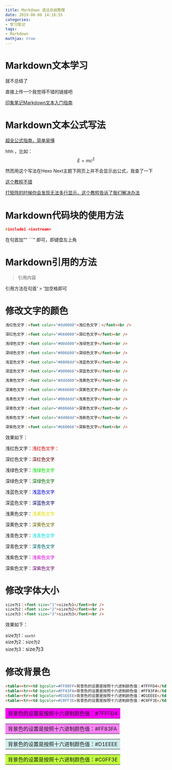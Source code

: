```yaml
---
title: Markdown 语法总结整理
date: 2019-06-06 14:18:55
categories: 
- 学习笔记
tags: 
- Markdown
mathjax: true
---
```


# Markdown文本学习

就不总结了

直接上传一个我觉得不错的链接吧

[印象笔记Markdown文本入门指南](<https://list.yinxiang.com/markdown/eef42447-db3f-48ee-827b-1bb34c03eb83.php>)

# Markdown文本公式写法

[超全公式指南，简单易懂](https://blog.csdn.net/mingzhuo_126/article/details/82722455)

hhh ，比如：
$$
E=mc^2
$$

然而用这个写法在Hexo Next主题下网页上并不会显示出公式，我查了一下

[这个教程不错](<https://blog.csdn.net/yexiaohhjk/article/details/82526604>)

[打矩阵的时候你会发现无法多行显示，这个教程告诉了我们解决办法](https://jdhao.github.io/2017/10/06/hexo-markdown-latex-equation/)

# Markdown代码块的使用方法

```c++
#include1 <iostream>
```

在句首加"" ```" 即可，即键盘左上角

# Markdown引用的方法

> 引用内容

引用方法在句首‘ > ’加空格即可

# 修改文字的颜色

```html
浅红色文字：<font color="#dd0000">浅红色文字：</font><br /> 

深红色文字：<font color="#660000">深红色文字</font><br /> 

浅绿色文字：<font color="#00dd00">浅绿色文字</font><br /> 

深绿色文字：<font color="#006600">深绿色文字</font><br /> 

浅蓝色文字：<font color="#0000dd">浅蓝色文字</font><br /> 

深蓝色文字：<font color="#000066">深蓝色文字</font><br /> 

浅黄色文字：<font color="#dddd00">浅黄色文字</font><br /> 

深黄色文字：<font color="#666600">深黄色文字</font><br /> 

浅青色文字：<font color="#00dddd">浅青色文字</font><br /> 

深青色文字：<font color="#006666">深青色文字</font><br /> 

浅紫色文字：<font color="#dd00dd">浅紫色文字</font><br /> 

深紫色文字：<font color="#660066">深紫色文字</font><br /> 
```

效果如下：

浅红色文字：<font color="#dd0000">浅红色文字：</font><br /> 

深红色文字：<font color="#660000">深红色文字</font><br /> 

浅绿色文字：<font color="#00dd00">浅绿色文字</font><br /> 

深绿色文字：<font color="#006600">深绿色文字</font><br /> 

浅蓝色文字：<font color="#0000dd">浅蓝色文字</font><br /> 

深蓝色文字：<font color="#000066">深蓝色文字</font><br /> 

浅黄色文字：<font color="#dddd00">浅黄色文字</font><br /> 

深黄色文字：<font color="#666600">深黄色文字</font><br /> 

浅青色文字：<font color="#00dddd">浅青色文字</font><br /> 

深青色文字：<font color="#006666">深青色文字</font><br /> 

浅紫色文字：<font color="#dd00dd">浅紫色文字</font><br /> 

深紫色文字：<font color="#660066">深紫色文字</font><br /> 


# 修改字体大小

```html
size为1：<font size="1">size为1</font><br /> 
size为2：<font size="2">size为2</font><br /> 
size为3：<font size="3">size为3</font><br /> 
```
效果如下：

size为1：<font size="1">size为1</font><br /> 
size为2：<font size="2">size为2</font><br /> 
size为3：<font size="3">size为3</font><br /> 

# 修改背景色

```html
<table><tr><td bgcolor=#FF00FF>背景色的设置是按照十六进制颜色值：#7FFFD4</td></tr></table>
<table><tr><td bgcolor=#FF83FA>背景色的设置是按照十六进制颜色值：#FF83FA</td></tr></table>
<table><tr><td bgcolor=#D1EEEE>背景色的设置是按照十六进制颜色值：#D1EEEE</td></tr></table>
<table><tr><td bgcolor=#C0FF3E>背景色的设置是按照十六进制颜色值：#C0FF3E</td></tr></table>
```
<table><tr><td bgcolor=#FF00FF>背景色的设置是按照十六进制颜色值：#7FFFD4</td></tr></table>
<table><tr><td bgcolor=#FF83FA>背景色的设置是按照十六进制颜色值：#FF83FA</td></tr></table>
<table><tr><td bgcolor=#D1EEEE>背景色的设置是按照十六进制颜色值：#D1EEEE</td></tr></table>
<table><tr><td bgcolor=#C0FF3E>背景色的设置是按照十六进制颜色值：#C0FF3E</td></tr></table>

